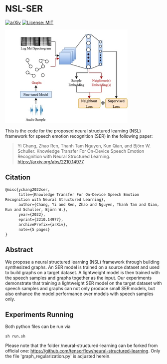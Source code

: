 # NSL-SER
[![arXiv](https://img.shields.io/badge/arXiv-2210.14977-b31b1b.svg)](https://arxiv.org/abs/2210.14977)
[![License: MIT](https://img.shields.io/badge/License-MIT-yellow.svg)](https://opensource.org/licenses/MIT)

![](nsl-framework.jpg)

This is the code for the proposed neural structured learning (NSL) framework for speech emotion recognition (SER) in the following paper: 

>Yi Chang, Zhao Ren, Thanh Tam Nguyen, Kun Qian, and Björn W. Schuller. Knowledge Transfer For On-Device Speech Emotion Recognition with Neural Structured Learning. https://arxiv.org/abs/2210.14977

## Citation

```
@misc{ychang2022ser,
      title={Knowledge Transfer For On-Device Speech Emotion Recognition with Neural Structured Learning}, 
      author={Chang, Yi and Ren, Zhao and Nguyen, Thanh Tam and Qian, Kun and Schuller, Björn W.},
      year={2022},
      eprint={2210.14977},
      archivePrefix={arXiv},
      note={5 pages}
}
```

## Abstract

We propose a neural structured learning (NSL) framework through building synthesized graphs. An SER model is trained on a source dataset and used to build graphs on a target dataset. A lightweight model is then trained with the speech samples and graphs together as the input. Our experiments demonstrate that training a lightweight SER model on the target dataset with speech samples and graphs can not only produce small SER models, but also enhance the model performance over models with speech samples only.


## Experiments Running

Both python files can be run via

```
sh run.sh
```
Please note that the folder /neural-structured-learning can be forked from official one: https://github.com/tensorflow/neural-structured-learning. Only the file 'graph_regularization.py' is adjusted herein. 
